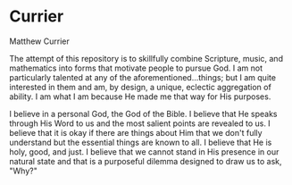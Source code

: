 # Currier
Matthew Currier


The attempt of this repository is to skillfully combine Scripture, music, and mathematics into forms that motivate people to pursue God.  I am not particularly talented at any of the aforementioned...things;  but I am quite interested in them and am, by design, a unique, eclectic aggregation of ability.  I am what I am because He made me that way for His purposes.

I believe in a personal God, the God of the Bible.  I believe that He speaks through His Word to us and the most salient points are revealed to us.  I believe that it is okay if there are things about Him that we don't fully understand but the essential things are known to all.  I believe that He is holy, good, and just.  I believe that we cannot stand in His presence in our natural state and that is a purposeful dilemma designed to draw us to ask, "Why?"

